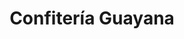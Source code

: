 ---
title: "Confitería Guayana"
url: /ciudad-guayana-puerto-ordaz/confiteria-guayana/
shop: mayorista
---